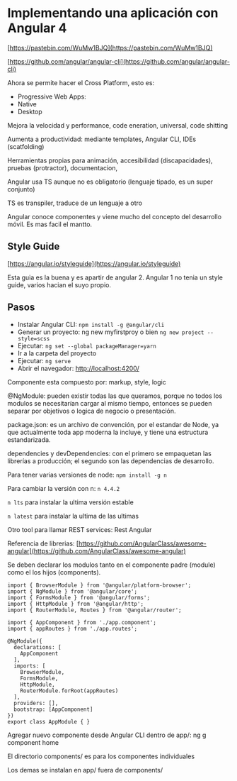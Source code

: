# Implementando una aplicación con Angular 4

[https://pastebin.com/WuMw1BJQ](https://pastebin.com/WuMw1BJQ)

[https://github.com/angular/angular-cli](https://github.com/angular/angular-cli)

Ahora se permite hacer el Cross Platform, esto es:

* Progressive Web Apps:
* Native
* Desktop

Mejora la velocidad y performance, code eneration, universal, code shitting

Aumenta a productividad: mediante templates, Angular CLI, IDEs \(scatfolding\)

Herramientas propias para animación, accesibilidad \(discapacidades\), pruebas \(protractor\), documentacion,

Angular usa TS aunque no es obligatorio \(lenguaje tipado, es un super conjunto\)

TS es transpiler, traduce de un lenguaje a otro

Angular conoce componentes y viene mucho del concepto del desarrollo móvil. Es mas facil el mantto.

## Style  Guide

[https://angular.io/styleguide](https://angular.io/styleguide)

Esta guia es la buena y es apartir de angular 2. Angular 1 no tenia un style guide, varios hacian el suyo propio.

## Pasos

* Instalar Angular CLI: `npm install -g @angular/cli`
* Generar un proyecto: ng new myfirstproy o bien `ng new project --style=scss`
* Ejecutar: `ng set --global packageManager=yarn`
* Ir a la carpeta del proyecto
* Ejecutar: `ng serve`
* Abrir el navegador:  [http://localhost:4200/](http://localhost:4200/)

Componente esta compuesto por: markup, style, logic

@NgModule: pueden existir  todas las que queramos, porque no todos los modulos se necesitarían cargar al mismo tiempo, entonces se pueden separar por objetivos o logica de negocio o presentación.

package.json: es un archivo de convención, por el estandar de Node, ya que actualmente toda app moderna la incluye, y tiene una estructura estandarizada.

dependencies y devDependencies: con el primero se empaquetan las librerías a producción; el segundo son las dependencias de desarrollo.

Para tener varias versiones de node: `npm install -g n`

Para cambiar la versión con n: `n 4.4.2`

`n lts`   para instalar la ultima versión estable

`n latest`  para instalar la ultima de las ultimas

Otro tool para llamar REST services: Rest Angular

Referencia de librerias: [https://github.com/AngularClass/awesome-angular](https://github.com/AngularClass/awesome-angular)

Se deben declarar los modulos tanto en el componente padre \(module\) como el los hijos \(components\).

```
import { BrowserModule } from '@angular/platform-browser';
import { NgModule } from '@angular/core';
import { FormsModule } from '@angular/forms';
import { HttpModule } from '@angular/http';
import { RouterModule, Routes } from '@angular/router';

import { AppComponent } from './app.component';
import { appRoutes } from './app.routes';

@NgModule({
  declarations: [
    AppComponent
  ],
  imports: [
    BrowserModule,
    FormsModule,
    HttpModule,
    RouterModule.forRoot(appRoutes)
  ],
  providers: [],
  bootstrap: [AppComponent]
})
export class AppModule { }
```

Agregar nuevo componente desde Angular CLI dentro de app/: ng g component home

El directorio components/ es para los componentes individuales

Los demas se instalan en app/ fuera de components/



